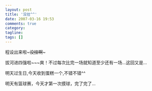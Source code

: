 ```yaml
---
layout: post
title: '没挂^^'
date: 2007-03-16 19:53
comments: true
category: 
tagline: 
tags: []
---
```

    

程设出来啦~~~没挂啊~~~

拔河进四强啦~~~爽！不过每次比完一场就知道至少还有一场...这回又是...

明天过生日,今天收到蛋糕一个,不错不错^^

明天有篮球赛，今天才第一次摸球，完了完了...

